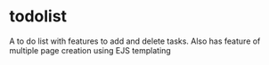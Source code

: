 # todolist
A to do list with features to add and delete tasks. Also has feature of multiple page creation using EJS templating

